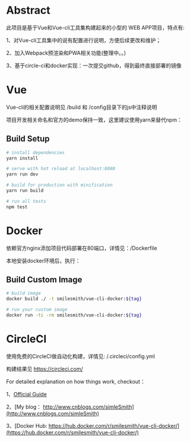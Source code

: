 # Abstract
此项目是基于Vue和Vue-cli工具集构建起来的小型的 WEB APP项目，特点有:

1、对Vue-cli工具集中的说有配置进行说明，方便后续更改和维护；

2、加入Webpack预渲染和PWA相关功能(整理中。。)

3、基于circle-ci和docker实现：一次提交github，得到最终直接部署的镜像


# Vue
Vue-cli的相关配置说明见 /build 和 /config目录下的js中注释说明

项目开发相关命名和官方的demo保持一致，这里建议使用yarn来替代npm：
## Build Setup

``` bash
# install dependencies
yarn install

# serve with hot reload at localhost:8080
yarn run dev

# build for production with minification
yarn run build

# run all tests
npm test
```
# Docker
依赖官方nginx添加项目代码部署在80端口，详情见：/Dockerfile

本地安装docker环境后，执行：

## Build Custom Image
``` bash
# build image
docker build ./ -t smilesmith/vue-cli-docker:${tag}

# run your custom image
docker run -ti -rm smilesmith/vue-cli-docker:${tag}
```

# CircleCI
使用免费的CircleCI做自动化构建，详情见: /.circleci/config.yml

构建结果见 https://circleci.com/


For detailed explanation on how things work, checkout：

1、[Official Guide](http://vuejs-templates.github.io/webpack/)

2、[My blog： http://www.cnblogs.com/simleSmith](http://www.cnblogs.com/simleSmith)

3、[Docker Hub: https://hub.docker.com/r/smilesmith/vue-cli-docker/](https://hub.docker.com/r/smilesmith/vue-cli-docker/)
